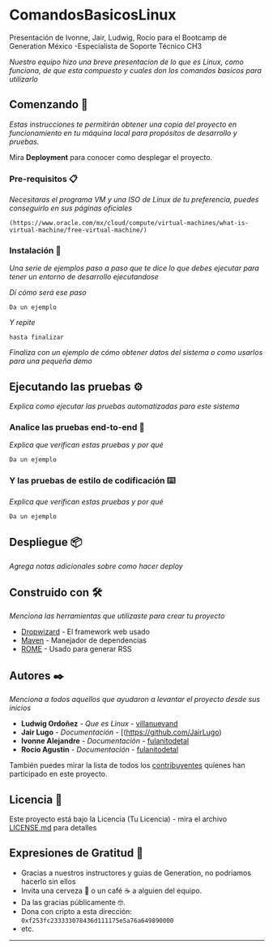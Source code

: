 # ComandosBasicosLinux
Presentación de Ivonne, Jair, Ludwig, Rocio para el Bootcamp de Generation México -Especialista de Soporte Técnico CH3

_Nuestro equipo hizo una breve presentacion de lo que es Linux, como funciona, de que esta compuesto y cuales don los comandos basicos para utilizarlo_

## Comenzando 🚀

_Estas instrucciones te permitirán obtener una copia del proyecto en funcionamiento en tu máquina local para propósitos de desarrollo y pruebas._

Mira **Deployment** para conocer como desplegar el proyecto.


### Pre-requisitos 📋

_Necesitaras el programa VM y una ISO de Linux de tu preferencia, puedes conseguirlo en sus páginas oficiales_

```
(https://www.oracle.com/mx/cloud/compute/virtual-machines/what-is-virtual-machine/free-virtual-machine/)
```

### Instalación 🔧

_Una serie de ejemplos paso a paso que te dice lo que debes ejecutar para tener un entorno de desarrollo ejecutandose_

_Dí cómo será ese paso_

```
Da un ejemplo
```

_Y repite_

```
hasta finalizar
```

_Finaliza con un ejemplo de cómo obtener datos del sistema o como usarlos para una pequeña demo_

## Ejecutando las pruebas ⚙️

_Explica como ejecutar las pruebas automatizadas para este sistema_

### Analice las pruebas end-to-end 🔩

_Explica que verifican estas pruebas y por qué_

```
Da un ejemplo
```

### Y las pruebas de estilo de codificación ⌨️

_Explica que verifican estas pruebas y por qué_

```
Da un ejemplo
```

## Despliegue 📦

_Agrega notas adicionales sobre como hacer deploy_

## Construido con 🛠️

_Menciona las herramientas que utilizaste para crear tu proyecto_

* [Dropwizard](http://www.dropwizard.io/1.0.2/docs/) - El framework web usado
* [Maven](https://maven.apache.org/) - Manejador de dependencias
* [ROME](https://rometools.github.io/rome/) - Usado para generar RSS


## Autores ✒️

_Menciona a todos aquellos que ayudaron a levantar el proyecto desde sus inicios_

* **Ludwig Ordoñez** - *Que es Linux* - [villanuevand](https://github.com/villanuevand)
* **Jair Lugo** - *Documentación* - [(https://github.com/JairLugo)
* **Ivonne Alejandre** - *Documentación* - [fulanitodetal](#fulanito-de-tal)
* **Rocio Agustin** - *Documentación* - [fulanitodetal](#fulanito-de-tal)

  
También puedes mirar la lista de todos los [contribuyentes](https://github.com/your/project/contributors) quíenes han participado en este proyecto. 

## Licencia 📄

Este proyecto está bajo la Licencia (Tu Licencia) - mira el archivo [LICENSE.md](LICENSE.md) para detalles

## Expresiones de Gratitud 🎁

* Gracias a nuestros instructores y guias de Generation, no podriamos hacerlo sin ellos
* Invita una cerveza 🍺 o un café ☕ a alguien del equipo. 
* Da las gracias públicamente 🤓.
* Dona con cripto a esta dirección: `0xf253fc233333078436d111175e5a76a649890000`
* etc.



---
